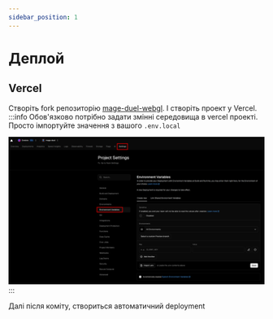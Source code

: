 ```yaml
---
sidebar_position: 1
---
```


# Деплой

## Vercel
Створіть fork репозиторію [mage-duel-webgl](https://github.com/evolute-studio/mage-duel-webgl). І створіть проект у Vercel.
:::info
Обов'язково потрібно задати змінні середовища в vercel проекті. Просто імпортуйте значення з вашого `.env.local`

![vercel_env](./img/vercel_env.png)
:::

Далі після коміту, створиться автоматичний deployment
